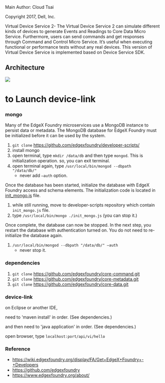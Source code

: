 Main Author: Cloud Tsai

Copyright 2017, Dell, Inc.

Virtual Device Service 2- The Virtual Device Service 2 can simulate different kinds of devices to generate Events and Readings to Core Data Micro Service.  Furthermore, users can send commands and get responses through Command and Control Micro Service.  It’s useful when executing functional or performance tests without any real devices.
This version of Virtual Device Service is implemented based on Device Service SDK.



## Architecture

<img src="https://www.edgexfoundry.org/wp-content/uploads/sites/25/2017/04/EXF_Platform-Architecture_101917-1024x602.png"></img>



# to Launch device-link

### mongo

Many of the EdgeX Foundry microservices use a MongoDB instance to persist data or metadata. The MongoDB database for EdgeX Foundry must be initialized before it can be used by the system.

1. <code>git clone</code> https://github.com/edgexfoundry/developer-scripts/
2. install mongo
3. open terminal, type <code>mkdir /data/db</code> and then type <code>mongod</code>. This is initialization operation. so, you can exit terminal.
4. open terminal again, type <code>/usr/local/bin/mongod --dbpath "/data/db/"</code>
   - never add <code>—auth</code> option.



Once the database has been started, initialize the database with EdgeX Foundry access and schema elements.  The initialization code is located in [init_mongo.js](https://github.com/edgexfoundry/developer-scripts/blob/master/init_mongo.js) file.

1. while still running, move to developer-scripts repository which contain <code>init_mongo.js</code> file.
2. type <code>/usr/local/bin/mongo ./init_mongo.js</code> (you can stop it.)



Once complete, the database can now be stopped.  In the next step, you restart the database with authentication turned on.  You do not need to re-initialize the database again.

1. <code>/usr/local/bin/mongod --dbpath "/data/db/" —auth</code>
   - never stop it.



### dependencies

1. <code>git clone</code> https://github.com/edgexfoundry/core-command.git
2. <code>git clone</code> https://github.com/edgexfoundry/core-metadata.git
3. <code>git clone</code> https://github.com/edgexfoundry/core-data.git



### device-link

on Eclipse or another IDE,

need to 'maven install' in order. (See dependencies.)

and then need to 'java application' in order. (See dependencies.)

open browser, type <code>localhost:port/api/vi/hello</code>





### Reference

- https://wiki.edgexfoundry.org/display/FA/Get+EdgeX+Foundry+-+Developers
- https://github.com/edgexfoundry
- https://www.edgexfoundry.org/about/